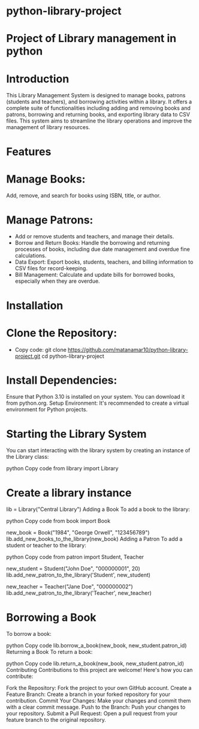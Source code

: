 # python-library-project
# Project of Library management in python 

# Introduction
This Library Management System is designed to manage books, patrons (students and teachers), and borrowing activities within a library. It offers a complete suite of functionalities including adding and removing books and patrons, borrowing and returning books, and exporting library data to CSV files. This system aims to streamline the library operations and improve the management of library resources.

# Features
# Manage Books:  
Add, remove, and search for books using ISBN, title, or author.
# Manage Patrons: 
* Add or remove students and teachers, and manage their details.
* Borrow and Return Books: Handle the borrowing and returning processes of books, including due date management and overdue fine calculations.
* Data Export: Export books, students, teachers, and billing information to CSV files for record-keeping.
* Bill Management: Calculate and update bills for borrowed books, especially when they are overdue.
  
# Installation
# Clone the Repository:
* Copy code:
  git clone https://github.com/matanamar10/python-library-project.git
  cd python-library-project
# Install Dependencies:
Ensure that Python 3.10 is installed on your system. You can download it from python.org.
Setup Environment:
It's recommended to create a virtual environment for Python projects.
# Starting the Library System
You can start interacting with the library system by creating an instance of the Library class:

python
Copy code
from library import Library

# Create a library instance
lib = Library("Central Library")
Adding a Book
To add a book to the library:

python
Copy code
from book import Book

new_book = Book("1984", "George Orwell", "123456789")
lib.add_new_books_to_the_library(new_book)
Adding a Patron
To add a student or teacher to the library:

python
Copy code
from patron import Student, Teacher

new_student = Student("John Doe", "000000001", 20)
lib.add_new_patron_to_the_library('Student', new_student)

new_teacher = Teacher("Jane Doe", "000000002")
lib.add_new_patron_to_the_library('Teacher', new_teacher)
# Borrowing a Book
To borrow a book:

python
Copy code
lib.borrow_a_book(new_book, new_student.patron_id)
Returning a Book
To return a book:

python
Copy code
lib.return_a_book(new_book, new_student.patron_id)
Contributing
Contributions to this project are welcome! Here's how you can contribute:

Fork the Repository: Fork the project to your own GitHub account.
Create a Feature Branch: Create a branch in your forked repository for your contribution.
Commit Your Changes: Make your changes and commit them with a clear commit message.
Push to the Branch: Push your changes to your repository.
Submit a Pull Request: Open a pull request from your feature branch to the original repository.
